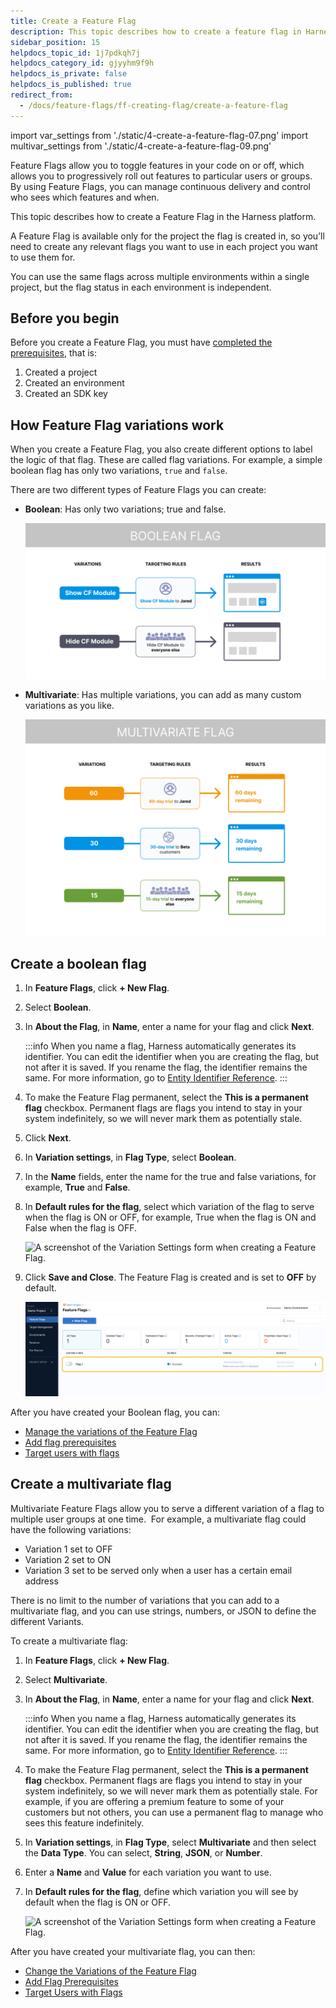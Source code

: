 ```yaml
---
title: Create a Feature Flag
description: This topic describes how to create a feature flag in Harness.
sidebar_position: 15
helpdocs_topic_id: 1j7pdkqh7j
helpdocs_category_id: gjyyhm9f9h
helpdocs_is_private: false
helpdocs_is_published: true
redirect_from:
  - /docs/feature-flags/ff-creating-flag/create-a-feature-flag
---
```


import var_settings from './static/4-create-a-feature-flag-07.png'
import multivar_settings from './static/4-create-a-feature-flag-09.png'


Feature Flags allow you to toggle features in your code on or off, which allows you to progressively roll out features to particular users or groups. By using Feature Flags, you can manage continuous delivery and control who sees which features and when.

This topic describes how to create a Feature Flag in the Harness platform. 

A Feature Flag is available only for the project the flag is created in, so you’ll need to create any relevant flags you want to use in each project you want to use them for.  
  
You can use the same flags across multiple environments within a single project, but the flag status in each environment is independent.

## Before you begin

Before you create a Feature Flag, you must have [completed the prerequisites](/docs/feature-flags/use-ff/ff-creating-flag/create-a-project), that is:

1. Created a project
2. Created an environment
3. Created an SDK key

## How Feature Flag variations work

When you create a Feature Flag, you also create different options to label the logic of that flag. These are called flag variations. For example, a simple boolean flag has only two variations, `true` and `false`. 

There are two different types of Feature Flags you can create:

* **Boolean**: Has only two variations; true and false.

    ![Diagram showing the on and off variation of a boolean feature flag.](./static/4-create-a-feature-flag-05.png)

* **Multivariate**: Has multiple variations, you can add as many custom variations as you like.

    ![Diagram showing three variations (a 30 variation, 60 variation, and 90 variation) of a multivariate Feature Flag.](./static/4-create-a-feature-flag-06.png)

## Create a boolean flag

1. In **Feature Flags**, click **+ New Flag**.
2. Select **Boolean**.
3. In **About the Flag**, in **Name**, enter a name for your flag and click **Next**.

    :::info
     When you name a flag, Harness automatically generates its identifier. You can edit the identifier when you are creating the flag, but not after it is saved. If you rename the flag, the identifier remains the same. For more information, go to [Entity Identifier Reference](/docs/platform/references/entity-identifier-reference.md).
    :::
4. To make the Feature Flag permanent, select the **This is a permanent flag** checkbox. Permanent flags are flags you intend to stay in your system indefinitely, so we will never mark them as potentially stale.
5. Click **Next**.
6. In **Variation settings**, in **Flag Type**, select **Boolean**.
7. In the **Name** fields, enter the name for the true and false variations, for example, **True** and **False**.
8. In **Default rules for the flag**, select which variation of the flag to serve when the flag is ON or OFF, for example, True when the flag is ON and False when the flag is OFF.

    
    <img src={var_settings} alt="A screenshot of the Variation Settings form when creating a Feature Flag." height="500" width="700" />
    

9. Click **Save and Close**. The Feature Flag is created and is set to **OFF** by default.

    ![A screenshot of the Feature Flags page with the new flag added.](./static/4-create-a-feature-flag-08.png)

After you have created your Boolean flag, you can:

* [Manage the variations of the Feature Flag](/docs/feature-flags/use-ff/ff-creating-flag/manage-variations)
* [Add flag prerequisites](/docs/feature-flags/use-ff/ff-creating-flag/add-prerequisites-to-feature-flag)
* [Target users with flags](/docs/feature-flags/use-ff/ff-target-management/targeting-users-with-flags)

## Create a multivariate flag

Multivariate Feature Flags allow you to serve a different variation of a flag to multiple user groups at one time.  For example, a multivariate flag could have the following variations:

* Variation 1 set to OFF
* Variation 2 set to ON
* Variation 3 set to be served only when a user has a certain email address

There is no limit to the number of variations that you can add to a multivariate flag, and you can use strings, numbers, or JSON to define the different Variants. 

To create a multivariate flag:

1. In **Feature Flags**, click **+ New Flag**.
2. Select **Multivariate**.
3. In **About the Flag**, in **Name**, enter a name for your flag and click **Next**.

    :::info
     When you name a flag, Harness automatically generates its identifier. You can edit the identifier when you are creating the flag, but not after it is saved. If you rename the flag, the identifier remains the same. For more information, go to [Entity Identifier Reference](/docs/platform/references/entity-identifier-reference.md).
    :::

4. To make the Feature Flag permanent, select the **This is a permanent flag** checkbox. Permanent flags are flags you intend to stay in your system indefinitely, so we will never mark them as potentially stale. For example, if you are offering a premium feature to some of your customers but not others, you can use a permanent flag to manage who sees this feature indefinitely.
5. In **Variation settings**, in **Flag Type**, select **Multivariate** and then select the **Data Type**. You can select, **String**, **JSON**, or **Number**.
6. Enter a **Name** and **Value** for each variation you want to use.

7. In **Default rules for the flag**, define which variation you will see by default when the flag is ON or OFF.

    
    <img src={multivar_settings} alt="A screenshot of the Variation Settings form when creating a Feature Flag." height="500" width="700" />
    

After you have created your multivariate flag, you can then:

* [Change the Variations of the Feature Flag](/docs/feature-flags/use-ff/ff-creating-flag/manage-variations)
* [Add Flag Prerequisites](/docs/feature-flags/use-ff/ff-creating-flag/add-prerequisites-to-feature-flag)
* [Target Users with Flags](/docs/feature-flags/use-ff/ff-target-management/targeting-users-with-flags)

